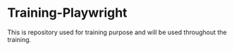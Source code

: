 # Training-Playwright

This is repository used for training purpose and will be used throughout the training.
